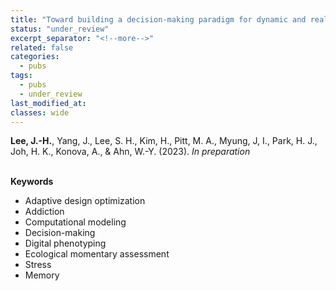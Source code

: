 ```yaml
---
title: "Toward building a decision-making paradigm for dynamic and real-world addictive behaviors"
status: "under_review"
excerpt_separator: "<!--more-->"
related: false
categories:
  - pubs
tags:
  - pubs
  - under_review
last_modified_at: 
classes: wide
---
```

**Lee, J.-H.**, Yang, J., Lee, S. H., Kim, H., Pitt, M. A., Myung, J, I., Park, H. J., Joh, H. K., Konova, A., & Ahn, W.-Y. (2023). *In preparation*   
<br/>
     

**Keywords**  

- Adaptive design optimization
- Addiction
- Computational modeling
- Decision-making
- Digital phenotyping  
- Ecological momentary assessment
- Stress
- Memory
